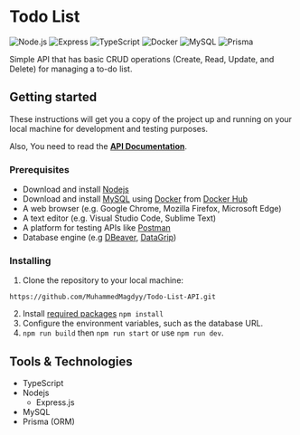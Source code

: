 # Todo List

![Node.js](https://img.shields.io/badge/Node.js-green?logo=node.js&style=flat)
![Express](https://img.shields.io/badge/Express-lightgrey?logo=express&style=flat)
![TypeScript](https://img.shields.io/badge/TypeScript-blue?logo=typescript&style=flat)
![Docker](https://img.shields.io/badge/Docker-blue?logo=docker&style=flat)
![MySQL](https://img.shields.io/badge/MySQL-red?logo=mysql&style=flat)
![Prisma](https://img.shields.io/badge/Prisma-blueviolet?logo=prisma&style=flat)

Simple API that has basic CRUD operations (Create, Read, Update, and Delete) for managing a to-do list.

## Getting started
These instructions will get you a copy of the project up and running on your local machine for development and testing purposes.

Also, You need to read the [**API Documentation**](https://github.com/MuhammedMagdyy/Todo-List-API/blob/main/Documentation.md).

### Prerequisites
- Download and install [Nodejs](https://nodejs.org/en)
- Download and install [MySQL](https://www.mysql.com/downloads/) using [Docker](https://www.docker.com/) from [Docker Hub](https://hub.docker.com/_/mysql)
- A web browser (e.g. Google Chrome, Mozilla Firefox, Microsoft Edge)
- A text editor (e.g. Visual Studio Code, Sublime Text)
- A platform for testing APIs like [Postman](https://www.postman.com/downloads/)
- Database engine (e.g [DBeaver](https://dbeaver.io/download/), [DataGrip](https://www.jetbrains.com/datagrip/download/))

### Installing
1. Clone the repository to your local machine:
```HTTPS
https://github.com/MuhammedMagdyy/Todo-List-API.git
```
2. Install [required packages](https://github.com/MuhammedMagdyy/Todo-List-API/blob/main/package.json) `npm install`
3. Configure the environment variables, such as the database URL.
4. `npm run build` then `npm run start` or use `npm run dev`.

## Tools & Technologies
- TypeScript
- Nodejs
  - Express.js
- MySQL
- Prisma (ORM)
